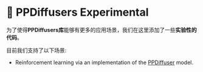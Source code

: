 # 🧨 PPDiffusers Experimental

为了使得**PPDiffusers库**能够有更多的应用场景，我们在这里添加了一些**实验性的代码**。

目前我们支持了以下场景:
* Reinforcement learning via an implementation of the [PPDiffuser](https://arxiv.org/abs/2205.09991) model.
